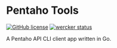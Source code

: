 # Pentaho Tools

[![GitHub license](https://img.shields.io/badge/license-Apache%202-blue.svg)](https://raw.githubusercontent.com/uphy/pentahotools/master/LICENSE)
[![wercker status](https://app.wercker.com/status/b411f16ffe5211a9c3578fb1cf9322e2/s/master "wercker status")](https://app.wercker.com/project/byKey/b411f16ffe5211a9c3578fb1cf9322e2)

A Pentaho API CLI client app written in Go.
